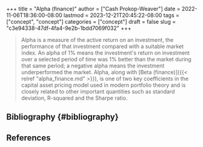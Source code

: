 +++
title = "Alpha (finance)"
author = ["Cash Prokop-Weaver"]
date = 2022-11-06T18:36:00-08:00
lastmod = 2023-12-21T20:45:22-08:00
tags = ["concept", "concept"]
categories = ["concept"]
draft = false
slug = "c3e94338-47df-4fa4-9e2b-1bdd7069f032"
+++

> Alpha is a measure of the active return on an investment, the performance of that investment compared with a suitable market index. An alpha of 1% means the investment's return on investment over a selected period of time was 1% better than the market during that same period; a negative alpha means the investment underperformed the market. Alpha, along with [Beta (finance)]({{< relref "alpha_finance.md" >}}), is one of two key coefficients in the capital asset pricing model used in modern portfolio theory and is closely related to other important quantities such as standard deviation, R-squared and the Sharpe ratio.


## Bibliography {#bibliography}

## References

<style>.csl-entry{text-indent: -1.5em; margin-left: 1.5em;}</style><div class="csl-bib-body">
</div>
